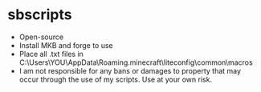 # sbscripts

- Open-source
- Install MKB and forge to use
- Place all .txt files in C:\Users\YOU\AppData\Roaming\.minecraft\liteconfig\common\macros
- I am not responsible for any bans or damages to property that may occur through the use of my scripts. Use at your own risk.

